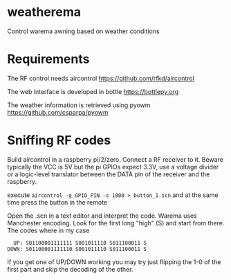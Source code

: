# weatherema
Control warema awning based on weather conditions

# Requirements
The RF control needs aircontrol https://github.com/rfkd/aircontrol

The web interface is developed in bottle https://bottlepy.org

The weather information is retrieved using pyowm https://github.com/csparpa/pyowm

# Sniffing RF codes
Build aircontrol in a raspberry pi/2/zero. Connect a RF receiver to it.
Beware typically the VCC is 5V but the pi GPIOs expect 3.3V, use a voltage divider or a logic-level translator between 
the DATA pin of the receiver and the raspberry.

execute 
`aircontrol -g GPIO_PIN -s 1000 > button_1.scn`
and at the same time press the button in the remote

Open the .scn in a text editor and interpret the code. Warema uses Manchester encoding. Look for the first long 
"high" (S) and start from there. The codes where in my case

```
  UP: S01100001111111 S001011110 S011100011 S
DOWN: S01100001111110 S001011110 S011100011 S
```

If you get one of UP/DOWN working you may try just flipping the 1-0 of the first part and skip the decoding of the other.
